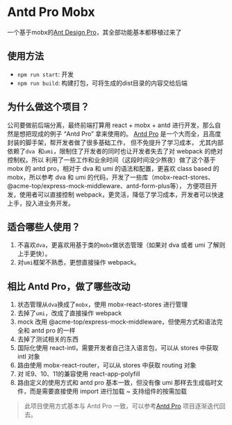 # Antd Pro Mobx

一个基于mobx的[Ant Design Pro](https://pro.ant.design/index-cn)，其全部功能基本都移植过来了

## 使用方法

* `npm run start`: 开发
* `npm run build`: 构建打包，可将生成的dist目录的内容交给后端

## 为什么做这个项目？

公司要做前后端分离，最终前端打算用 react + mobx + antd 进行开发，那么自然是想把现成的例子 “Antd Pro” 拿来使用的。
[Antd Pro](https://pro.ant.design/index-cn) 是一个大而全，且高度封装的脚手架，帮开发者做了很多基础工作，
但不免提升了学习成本， 尤其内部依赖了`dva `和`umi`，限制住了开发者的同时也让开发者失去了对 webpack 的绝对控制权。所以
利用了一些工作和业余时间（这段时间没少熬夜）做了这个基于 mobx 的 antd pro，相对于 dva 和 umi 的语法和配置，更喜欢 class based
的 mobx，所以参考 dva 和 umi 的代码，开发了一些库（mobx-react-stores、@acme-top/express-mock-middleware、antd-form-plus等），
方便项目开发，使用者可以直接控制 webpack，更灵活，降低了学习成本，开发者可以快速上手，投入进业务开发。

## 适合哪些人使用？

1. 不喜欢`dva`，更喜欢用基于类的`mobx`做状态管理（如果对 dva 或者 umi 了解则上手更快）。
2. 对`umi`框架不熟悉，更想直接操作 webpack。

## 相比 Antd Pro，做了哪些改动

1. 状态管理从`dva`换成了`mobx`，使用 mobx-react-stores 进行管理
2. 去掉了`umi`，改成了直接操作 webpack
3. mock 改用 @acme-top/express-mock-middleware，但使用方式和语法完全和 antd pro 的一样
4. 去掉了测试相关的东西
5. 国际化使用 react-intl，需要开发者自己注入语言包，可以从 stores 中获取 intl 对象
6. 路由使用 mobx-react-router，可以从 stores 中获取 routing 对象
7. 对 IE9、10、11的兼容使用 react-app-polyfill
8. 路由定义的使用方式和 antd pro 基本一致，但没有像 umi 那样去生成临时文件，而是需要直接使用 import 进行加载 ~ 支持组件的按需加载


> 此项目使用方式基本与 Antd Pro 一致，可以参考[Antd Pro](https://pro.ant.design/index-cn) 项目逐渐迭代回去。